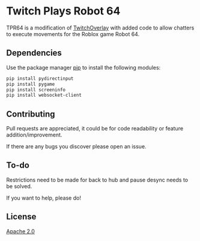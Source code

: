 # Twitch Plays Robot 64

TPR64 is a modification of [TwitchOverlay](https://github.com/EmK530/TwitchOverlay) with added code to allow chatters to execute movements for the Roblox game Robot 64.

## Dependencies

Use the package manager [pip](https://pip.pypa.io/en/stable/) to install the following modules:

```bash
pip install pydirectinput
pip install pygame
pip install screeninfo
pip install websocket-client
```

## Contributing

Pull requests are appreciated, it could be for code readability or feature addition/improvement.

If there are any bugs you discover please open an issue.

## To-do

Restrictions need to be made for back to hub and pause desync needs to be solved.

If you want to help, please do!

## License

[Apache 2.0](https://choosealicense.com/licenses/apache-2.0/)
